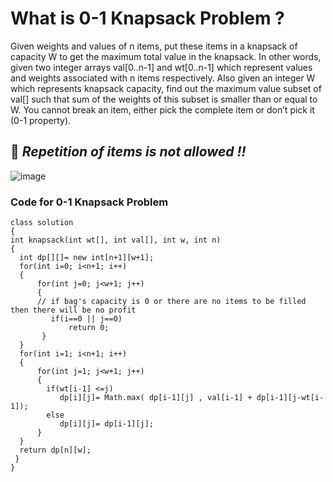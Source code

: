 # What is 0-1 Knapsack Problem ?

Given weights and values of n items, put these items in a knapsack of capacity W to get the maximum total value in the knapsack. 
In other words, given two integer arrays val[0..n-1] and wt[0..n-1] which represent values and weights associated with n items respectively. 
Also given an integer W which represents knapsack capacity, find out the maximum value subset of val[] such that sum of the weights of this subset is smaller than or equal to W. 
You cannot break an item, either pick the complete item or don’t pick it (0-1 property).

## :no_entry_sign: *Repetition of items is not allowed !!*

![image](https://user-images.githubusercontent.com/64327691/149123926-aeb4e95d-fc76-489a-88fd-33fe46a456e0.png)

### Code for 0-1 Knapsack Problem

```
class solution 
{
int knapsack(int wt[], int val[], int w, int n)
{
  int dp[][]= new int[n+1][w+1];
  for(int i=0; i<n+1; i++)
  {
      for(int j=0; j<w+1; j++)
      {
      // if bag's capacity is 0 or there are no items to be filled then there will be no profit
         if(i==0 || j==0) 
             return 0;
       }
  }
  for(int i=1; i<n+1; i++)
  {
      for(int j=1; j<w+1; j++)
      {
        if(wt[i-1] <=j)
           dp[i][j]= Math.max( dp[i-1][j] , val[i-1] + dp[i-1][j-wt[i-1]);
        else
           dp[i][j]= dp[i-1][j];
      }
  }
  return dp[n][w];
 }
}           
```
